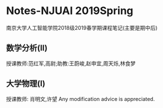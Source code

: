 # Notes-NJUAI 2019Spring
南京大学人工智能学院2018级2019春学期课程笔记(主要是期中后)
## 数学分析(II)
授课教师:范红军,高尉;助教:王蔚峻,赵申宜,周天烁,林食梦
## 大学物理(I)
授课教师: 肖明文,许望
Any modification advice is appreciated.
